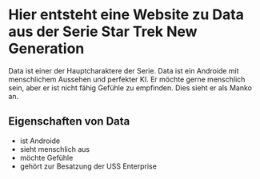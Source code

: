 # Hier entsteht eine Website zu Data aus der Serie Star Trek New Generation
Data ist einer der Hauptcharaktere der Serie. Data ist ein Androide mit menschlichem Aussehen und perfekter KI. 
Er möchte gerne menschlich sein, aber er ist nicht fähig Gefühle zu empfinden. Dies sieht er als
Manko an.

## Eigenschaften von Data
* ist Androide
* sieht menschlich aus
* möchte Gefühle
* gehört zur Besatzung der USS Enterprise
